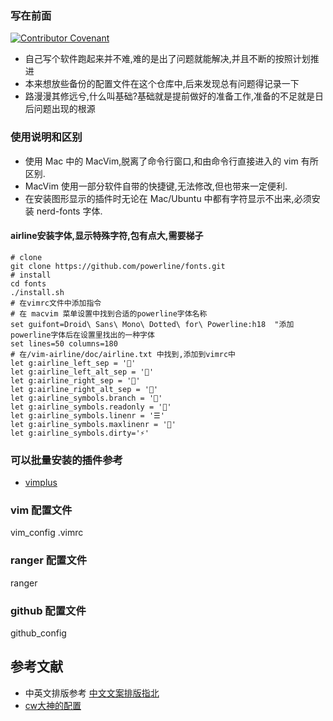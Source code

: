 ### 写在前面
[![Contributor Covenant](https://img.shields.io/badge/Contributor%20Covenant-v2.0%20adopted-ff69b4.svg)](code_of_conduct.md)
* 自己写个软件跑起来并不难,难的是出了问题就能解决,并且不断的按照计划推进
* 本来想放些备份的配置文件在这个仓库中,后来发现总有问题得记录一下
* 路漫漫其修远兮,什么叫基础?基础就是提前做好的准备工作,准备的不足就是日后问题出现的根源

### 使用说明和区别
* 使用 Mac 中的 MacVim,脱离了命令行窗口,和由命令行直接进入的 vim 有所区别.
* MacVim 使用一部分软件自带的快捷键,无法修改,但也带来一定便利.
* 在安装图形显示的插件时无论在 Mac/Ubuntu 中都有字符显示不出来,必须安装 nerd-fonts 字体.
#### airline安装字体,显示特殊字符,包有点大,需要梯子
    # clone
    git clone https://github.com/powerline/fonts.git
    # install
    cd fonts
    ./install.sh
    # 在vimrc文件中添加指令
    # 在 macvim 菜单设置中找到合适的powerline字体名称
    set guifont=Droid\ Sans\ Mono\ Dotted\ for\ Powerline:h18  "添加powerline字体后在设置里找出的一种字体
    set lines=50 columns=180
    # 在/vim-airline/doc/airline.txt 中找到,添加到vimrc中 
    let g:airline_left_sep = ''
    let g:airline_left_alt_sep = ''
    let g:airline_right_sep = ''
    let g:airline_right_alt_sep = ''
    let g:airline_symbols.branch = ''
    let g:airline_symbols.readonly = ''
    let g:airline_symbols.linenr = '☰'
    let g:airline_symbols.maxlinenr = ''
    let g:airline_symbols.dirty='⚡'

### 可以批量安装的插件参考
* [vimplus](https://github.com/chxuan/vimplus)

### vim 配置文件
vim_config .vimrc  

### ranger 配置文件
ranger

### github 配置文件
github_config

参考文献
-------
* 中英文排版参考 [中文文案排版指北](https://github.com/sparanoid/chinese-copywriting-guidelines)
* [cw大神的配置](https://github.com/theniceboy/vimrc-example) 



